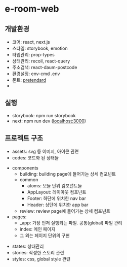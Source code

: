 # e-room-web

## 개발환경

- 코어: react, next.js
- 스타일: storybook, emotion
- 타입관리: prop-types
- 상태관리: recoil, react-query
- 주소검색: react-daum-postcode
- 환경설정: env-cmd .env
- 폰트: [pretendard](https://github.com/orioncactus/pretendard)
-

## 실행

- storybook: npm run storybook
- next: npm run dev ([localhost:3000](http://localhost:3000))

## 프로젝트 구조

- assets: svg 등 이미지, 아이콘 관련
- codes: 코드화 된 상태들

* components
  - building: building page에 들어가는 상세 컴포넌트
  * common
    - atoms: 모듈 단위 컴포넌트들
    - AppLayout: 레이아웃 컴포넌트
    - Footer: 하단에 위치한 nav bar
    - Header: 상단에 위치한 app bar
  - review: review page에 들어가는 상세 컴포넌트
* pages:
  - \_app: 가장 먼저 실행되는 파일. 공통(global) 파일 관리
  - index: 메인 페이지
  - 그 외는 페이지 단위의 구현

- states: 상태관리
- stories: 작성한 스토리 관련
- styles: css, global style 관련
